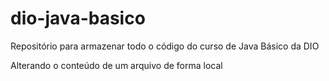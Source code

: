 # dio-java-basico
Repositório para armazenar todo o código do curso de Java Básico da DIO

Alterando o conteúdo de um arquivo de forma local
